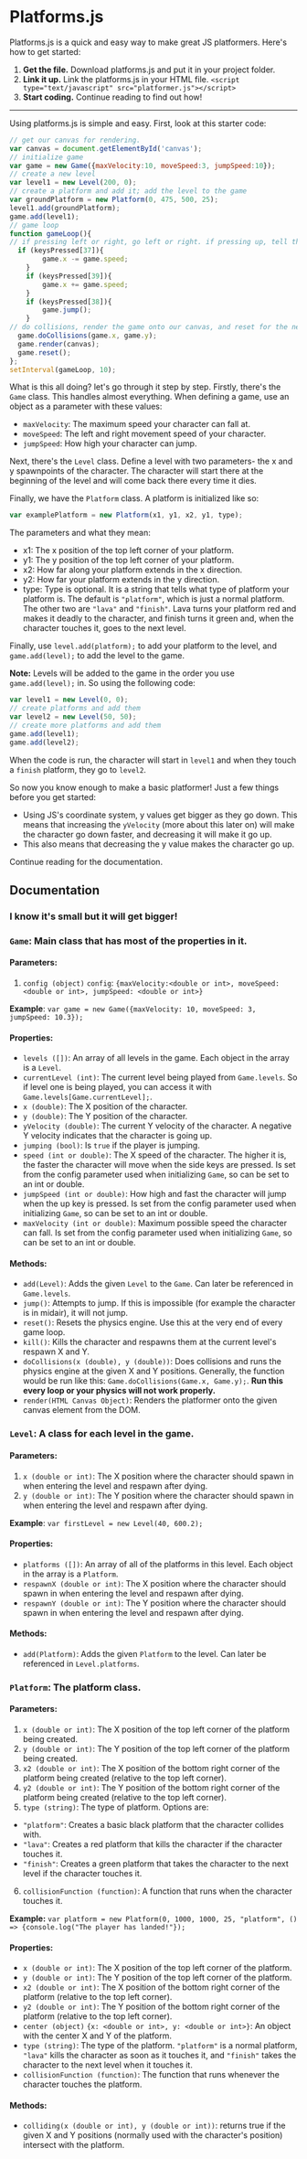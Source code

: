 # Platforms.js
Platforms.js is a quick and easy way to make great JS platformers. Here's how to get started:
1. **Get the file.** Download platforms.js and put it in your project folder.
2. **Link it up.** Link the platforms.js in your HTML file. 
`<script type="text/javascript" src="platformer.js"></script>`
3. **Start coding.** Continue reading to find out how!
________________________________________________________________________________________________________
Using platforms.js is simple and easy. First, look at this starter code:
``` javascript
// get our canvas for rendering.
var canvas = document.getElementById('canvas');
// initialize game
var game = new Game({maxVelocity:10, moveSpeed:3, jumpSpeed:10});
// create a new level
var level1 = new Level(200, 0);
// create a platform and add it; add the level to the game
var groundPlatform = new Platform(0, 475, 500, 25);
level1.add(groundPlatform);
game.add(level1);
// game loop
function gameLoop(){
// if pressing left or right, go left or right. if pressing up, tell the game to jump (won't jump if in midair for example)
  if (keysPressed[37]){
		game.x -= game.speed;
	}
	if (keysPressed[39]){
		game.x += game.speed;
	}
	if (keysPressed[38]){
		game.jump();
	}
// do collisions, render the game onto our canvas, and reset for the next game loop.
  game.doCollisions(game.x, game.y);
  game.render(canvas);
  game.reset();
};
setInterval(gameLoop, 10);
```
What is this all doing? let's go through it step by step. Firstly, there's the `Game` class. This handles almost everything. When defining a game, use an object as a parameter with these values:
* `maxVelocity`: The maximum speed your character can fall at.
* `moveSpeed`: The left and right movement speed of your character.
* `jumpSpeed`: How high your character can jump.

Next, there's the `Level` class. Define a level with two parameters- the x and y spawnpoints of the character. The character will start there at the beginning of the level and will come back there every time it dies.

Finally, we have the `Platform` class. A platform is initialized like so:
``` javascript
var examplePlatform = new Platform(x1, y1, x2, y1, type);
```
The parameters and what they mean:
* x1: The x position of the top left corner of your platform.
* y1: The y position of the top left corner of your platform.
* x2: How far along your platform extends in the x direction.
* y2: How far your platform extends in the y direction.
* type: Type is optional. It is a string that tells what type of platform your platform is. The default is `"platform"`, which is just a normal platform. The other two are `"lava"` and `"finish"`. Lava turns your platform red and makes it deadly to the character, and finish turns it green and, when the character touches it, goes to the next level.

Finally, use `level.add(platform);` to add your platform to the level, and `game.add(level);` to add the level to the game.

**Note:** Levels will be added to the game in the order you use `game.add(level);` in. So using the following code:
``` javascript
var level1 = new Level(0, 0);
// create platforms and add them
var level2 = new Level(50, 50);
// create more platforms and add them
game.add(level1);
game.add(level2);
```
When the code is run, the character will start in `level1` and when they touch a `finish` platform, they go to `level2`.

So now you know enough to make a basic platformer! Just a few things before you get started:
* Using JS's coordinate system, y values get bigger as they go down. This means that increasing the `yVelocity` (more about this later on) will make the character go down faster, and decreasing it will make it go up.
* This also means that decreasing the y value makes the character go up.

Continue reading for the documentation.


## Documentation
### I know it's small but it will get bigger!

### `Game`: Main class that has most of the properties in it.
#### Parameters:
1. `config (object)`
`config`: `{maxVelocity:<double or int>, moveSpeed: <double or int>, jumpSpeed: <double or int>}`

**Example**: `var game = new Game({maxVelocity: 10, moveSpeed: 3, jumpSpeed: 10.3});`
#### Properties:
* `levels ([])`: An array of all levels in the game. Each object in the array is a `Level`.
* `currentLevel (int)`: The current level being played from `Game.levels`. So if level one is being played, you can access it with `Game.levels[Game.currentLevel];`.
* `x (double)`: The X position of the character.
* `y (double)`: The Y position of the character.
* `yVelocity (double)`: The current Y velocity of the character. A negative Y velocity indicates that the character is going up.
* `jumping (bool)`: Is `true` if the player is jumping.
* `speed (int or double)`: The X speed of the character. The higher it is, the faster the character will move when the side keys are pressed. Is set from the config parameter used when initializing `Game`, so can be set to an int or double.
* `jumpSpeed (int or double)`: How high and fast the character will jump when the up key is pressed. Is set from the config parameter used when initializing `Game`, so can be set to an int or double.
* `maxVelocity (int or double)`: Maximum possible speed the character can fall. Is set from the config parameter used when initializing `Game`, so can be set to an int or double.

#### Methods:
* `add(Level)`: Adds the given `Level` to the `Game`. Can later be referenced in `Game.levels`.
* `jump()`: Attempts to jump. If this is impossible (for example the character is in midair), it will not jump.
* `reset()`: Resets the physics engine. Use this at the very end of every game loop.
* `kill()`: Kills the character and respawns them at the current level's respawn X and Y.
* `doCollisions(x (double), y (double))`: Does collisions and runs the physics engine at the given X and Y positions. Generally, the function would be run like this: `Game.doCollisions(Game.x, Game.y);`. **Run this every loop or your physics will not work properly.**
* `render(HTML Canvas Object)`: Renders the platformer onto the given canvas element from the DOM.


### `Level`: A class for each level in the game.
#### Parameters:
1. `x (double or int)`: The X position where the character should spawn in when entering the level and respawn after dying.
2. `y (double or int)`: The Y position where the character should spawn in when entering the level and respawn after dying.

**Example**: `var firstLevel = new Level(40, 600.2);`
#### Properties:
* `platforms ([])`: An array of all of the platforms in this level. Each object in the array is a `Platform`.
* `respawnX (double or int)`: The X position where the character should spawn in when entering the level and respawn after dying.
* `respawnY (double or int)`: The Y position where the character should spawn in when entering the level and respawn after dying.

#### Methods:
* `add(Platform)`: Adds the given `Platform` to the level. Can later be referenced in `Level.platforms`.


### `Platform`: The platform class.
#### Parameters:
1. `x (double or int)`: The X position of the top left corner of the platform being created.
2. `y (double or int)`: The Y position of the top left corner of the platform being created.
3. `x2 (double or int)`: The X position of the bottom right corner of the platform being created (relative to the top left corner).
4. `y2 (double or int)`: The Y position of the bottom right corner of the platform being created (relative to the top left corner).
5. `type (string)`: The type of platform. Options are: 

* `"platform"`: Creates a basic black platform that the character collides with.
* `"lava"`: Creates a red platform that kills the character if the character touches it.
* `"finish"`: Creates a green platform that takes the character to the next level if the character touches it.

6. `collisionFunction (function)`: A function that runs when the character touches it.

**Example:** `var platform = new Platform(0, 1000, 1000, 25, "platform", () => {console.log("The player has landed!"});`
#### Properties:
* `x (double or int)`: The X position of the top left corner of the platform.
* `y (double or int)`: The Y position of the top left corner of the platform.
* `x2 (double or int)`: The X position of the bottom right corner of the platform (relative to the top left corner).
* `y2 (double or int)`: The Y position of the bottom right corner of the platform (relative to the top left corner).
* `center (object)` `{x: <double or int>, y: <double or int>}`: An object with the center X and Y of the platform.
* `type (string)`: The type of the platform. `"platform"` is a normal platform, `"lava"` kills the character as soon as it touches it, and `"finish"` takes the character to the next level when it touches it.
* `collisionFunction (function)`: The function that runs whenever the character touches the platform.

#### Methods:
* `colliding(x (double or int), y (double or int))`: returns true if the given X and Y positions (normally used with the character's position) intersect with the platform.
